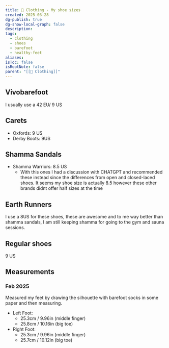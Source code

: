 ```yaml
---
title: 👔 Clothing - My shoe sizes
created: 2025-03-28
dg-publish: true
dg-show-local-graph: false
description: 
tags:
  - clothing
  - shoes
  - barefoot
  - healthy-feet
aliases: 
isToc: false
isRootNote: false
parent: "[[👔 Clothing]]"
---
```

## Vivobarefoot
I usually use a 42 EU/ 9 US
## Carets
* Oxfords: 9 US
* Derby Boots: 9US
## Shamma Sandals
* Shamma Warriors: 8.5 US
	* With this ones I had a discussion with CHATGPT and recommended these instead since the differences from open and closed-laced shoes. It seems my shoe size is actually 8.5 however these other brands didnt offer half sizes at the time
## Earth Runners
I use a 8US for these shoes, these are awesome and to me way better than shamma sandals, I am still keeping shamma for going to the gym and sauna sessions.

## Regular shoes 
9 US
## Measurements
### Feb 2025
Measured my feet by drawing the silhouette with barefoot socks in some paper and then measuring.
* Left Foot: 
	* 25.3cm / 9.96in (middle finger)
	* 25.8cm / 10.16in (big toe)
* Right Foot: 
	* 25.3cm / 9.96in (middle finger)
	* 25.7cm / 10.12in (big toe)